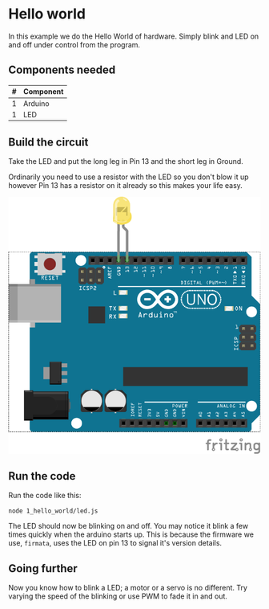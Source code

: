 # Hello world

In this example we do the Hello World of hardware. Simply blink and LED on and
off under control from the program.

## Components needed

| # | Component         |
|---|-------------------|
| 1 | Arduino           |
| 1 | LED               |

## Build the circuit

Take the LED and put the long leg in Pin 13 and the short leg in Ground.

Ordinarily you need to use a resistor with the LED so you don't blow it up however
Pin 13 has a resistor on it already so this makes your life easy.

![](led.png)

## Run the code

Run the code like this:

```
node 1_hello_world/led.js
```

The LED should now be blinking on and off. You may notice it blink a few times
quickly when the arduino starts up. This is because the firmware we use, `firmata`,
uses the LED on pin 13 to signal it's version details.

## Going further

Now you know how to blink a LED; a motor or a servo is no different. Try
varying the speed of the blinking or use PWM to fade it in and out.
